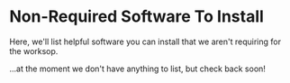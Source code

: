 # Non-Required Software To Install

Here, we'll list helpful software you can install that we aren't requiring for the worksop.

...at the moment we don't have anything to list, but check back soon!
